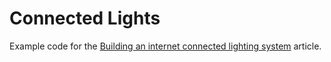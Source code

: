 # Connected Lights

Example code for the [Building an internet connected lighting system](https://docs.mbed.com/docs/building-an-internet-connected-lighting-system/en/latest/2_circuit/) article.
